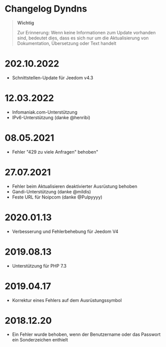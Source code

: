 # Changelog Dyndns

>**Wichtig**
>
>Zur Erinnerung: Wenn keine Informationen zum Update vorhanden sind, bedeutet dies, dass es sich nur um die Aktualisierung von Dokumentation, Übersetzung oder Text handelt

# 202.10.2022

- Schnittstellen-Update für Jeedom v4.3

# 12.03.2022

- Infomaniak.com-Unterstützung
- IPv6-Unterstützung (danke @henribi)

# 08.05.2021

- Fehler "429 zu viele Anfragen" behoben"

# 27.07.2021

- Fehler beim Aktualisieren deaktivierter Ausrüstung behoben
- Gandi-Unterstützung (danke @mildis)
- Feste URL für Noipcom (danke @Pulpyyyy)

# 2020.01.13

- Verbesserung und Fehlerbehebung für Jeedom V4

# 2019.08.13

- Unterstützung für PHP 7.3

# 2019.04.17

- Korrektur eines Fehlers auf dem Ausrüstungssymbol

# 2018.12.20

- Ein Fehler wurde behoben, wenn der Benutzername oder das Passwort ein Sonderzeichen enthielt
